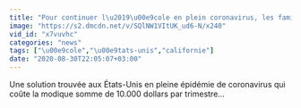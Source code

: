 ```yaml
---
title: "Pour continuer l\u2019\u00e9cole en plein coronavirus, les familles am\u00e9ricaines ont trouv\u00e9 une solution"
image: "https://s2.dmcdn.net/v/SQlNW1VItUK_ud6-N/x240"
vid_id: "x7vuvhc"
categories: "news"
tags: ["\u00e9cole","\u00e9tats-unis","californie"]
date: "2020-08-30T22:05:07+03:00"
---
```

Une solution trouvée aux États-Unis en pleine épidémie de coronavirus qui coûte la modique somme de 10.000 dollars par trimestre...
